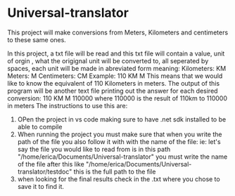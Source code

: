 # Universal-translator
This project will make conversions from Meters, Kilometers and centimeters to these same ones.

In this project, a txt file will be read and this txt file will contain a value, unit of orgin , what the origignal unit will be converted to, all seperated by spaces, each unit will be made in abreviated form
meaning:
Kilometers: KM
Meters: M
Centimeters: CM
Example:
110 KM M
This means that we would like to know the equivalent of 110 Kilometers in meters.
The output of this program will be another text file printing out the answer for each desired conversion:
110 KM M 110000
where 110000 is the result of 110km to 110000 in meters
The instructions to use this are:
1. OPen the project in vs code making sure to have .net sdk installed to be able to compile
2. When running the project you must make sure that when you write the path of the file you also follow it with with the name of the file: 
ie: let's say the file you would like to read from is in this path
"/home/erica/Documents/Universal-translator" you must write the name of the file after this like
"/home/erica/Documents/Universal-translator/testdoc" this is the full path to the file
3. when looking for the final results check in the .txt where you chose to save it to find it.
